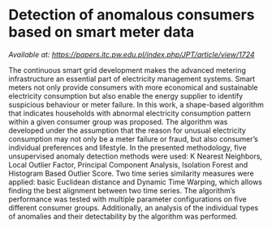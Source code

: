 # Detection of anomalous consumers based on smart meter data
*Available at: https://papers.itc.pw.edu.pl/index.php/JPT/article/view/1724*

The continuous smart grid development makes the advanced metering infrastructure an essential part of electricity management systems. Smart meters not only provide consumers with more economical and sustainable electricity consumption but also enable the energy supplier to identify suspicious behaviour or meter failure. In this work, a shape-based algorithm that indicates households with abnormal electricity consumption pattern within a given consumer group was proposed. The algorithm was developed under the assumption that the reason for unusual electricity consumption may not only be a meter failure or fraud, but also consumer’s individual preferences and lifestyle. In the presented methodology, five unsupervised anomaly detection methods were used: K Nearest Neighbors, Local Outlier Factor, Principal Component Analysis, Isolation Forest and Histogram Based Outlier Score. Two time series similarity measures were applied: basic Euclidean distance and Dynamic Time Warping, which allows finding the best alignment between two time series. The algorithm’s performance was tested with multiple parameter configurations on five different consumer groups. Additionally, an analysis of the individual types of anomalies and their detectability by the algorithm was performed.
